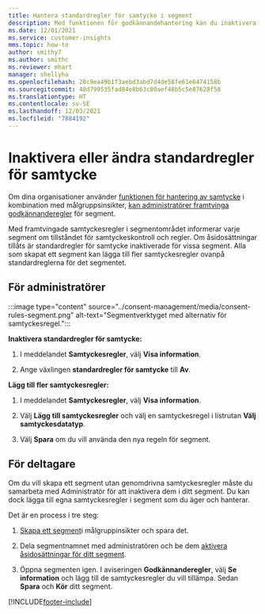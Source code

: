 ```yaml
---
title: Hantera standardregler för samtycke i segment
description: Med funktionen för godkännandehantering kan du inaktivera eller ändra standardgodkännandereglerna om åsidosättningar har aktiverats.
ms.date: 12/01/2021
ms.service: customer-insights
mms.topic: how-to
author: smithy7
ms.author: smithc
ms.reviewer: mhart
manager: shellyha
ms.openlocfilehash: 28c9ea49b1f3aebd3abd7d4de58fe61e6474158b
ms.sourcegitcommit: 48d799535fad84e8b63c80aef48b5c5e87628f58
ms.translationtype: HT
ms.contentlocale: sv-SE
ms.lasthandoff: 12/03/2021
ms.locfileid: "7884192"
---
```

# <a name="disable-or-change-default-consent-rules"></a>Inaktivera eller ändra standardregler för samtycke

Om dina organisationer använder [funktionen för hantering av samtycke](../consent-management/overview.md) i kombination med målgruppsinsikter, [kan administratörer framtvinga godkännanderegler](activate-consent.md) för segment. 

Med framtvingade samtyckesregler i segmentområdet informerar varje segment om tillståndet för samtyckeskontroll och regler. Om åsidosättningar tillåts är standardregler för samtycke inaktiverade för vissa segment. Alla som skapat ett segment kan lägga till fler samtyckesregler ovanpå standardreglerna för det segmentet. 

## <a name="for-administrators"></a>För administratörer

:::image type="content" source="../consent-management/media/consent-rules-segment.png" alt-text="Segmentverktyget med alternativ för samtyckesregel.":::

**Inaktivera standardregler för samtycke:**

1. I meddelandet **Samtyckesregler**, välj **Visa information**. 

1. Ange växlingen **standardregler för samtycke** till **Av**.

**Lägg till fler samtyckesregler:**

1. I meddelandet **Samtyckesregler**, välj **Visa information**. 

1. Välj **Lägg till samtyckesregler** och välj en samtyckesregel i listrutan **Välj samtyckesdatatyp**.

1. Välj **Spara** om du vill använda den nya regeln för segment.

## <a name="for-contributors"></a>För deltagare

Om du vill skapa ett segment utan genomdrivna samtyckesregler måste du samarbeta med Administratör för att inaktivera dem i ditt segment. Du kan dock lägga till egna samtyckesregler i segment som du äger och hanterar.

Det är en process i tre steg: 
1. [Skapa ett segment](segments.md)i målgruppinsikter och spara det. 

1. Dela segmentnamnet med administratören och be dem [aktivera åsidosättningar för ditt segment](activate-consent.md). 

1. Öppna segmenten igen. I aviseringen **Godkännanderegler**, välj **Se information** och lägg till de samtyckesregler du vill tillämpa. Sedan **Spara** och **Kör** ditt segment.



[!INCLUDE[footer-include](../includes/footer-banner.md)] 
